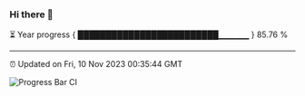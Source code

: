 ### Hi there 👋

⏳ Year progress { █████████████████████████▁▁▁▁▁ } 85.76 %

---

⏰ Updated on Fri, 10 Nov 2023 00:35:44 GMT

![Progress Bar CI](https://github.com/Shyam-Makwana/GitHub-Actions-Demo/workflows/Progress%20Bar%20CI/badge.svg)
